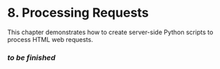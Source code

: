 # 8. Processing Requests

This chapter demonstrates how to create server-side Python scripts to process HTML web requests.

### _to be finished_